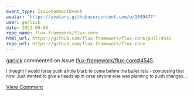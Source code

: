 ```yaml
---
event_type: IssueCommentEvent
avatar: "https://avatars.githubusercontent.com/u/169947?"
user: garlick
date: 2022-09-06
repo_name: flux-framework/flux-core
html_url: https://github.com/flux-framework/flux-core/pull/4545
repo_url: https://github.com/flux-framework/flux-core
---
```


<a href='https://github.com/garlick' target='_blank'>garlick</a> commented on issue <a href='https://github.com/flux-framework/flux-core/pull/4545' target='_blank'>flux-framework/flux-core#4545</a>.

<small>I thought I would force push a little blurb to come before the bullet lists - composing that now.  Just wanted to give a heads up in case anyone else was planning to push changes....</small>

<a href='https://github.com/flux-framework/flux-core/pull/4545' target='_blank'>View Comment</a>
